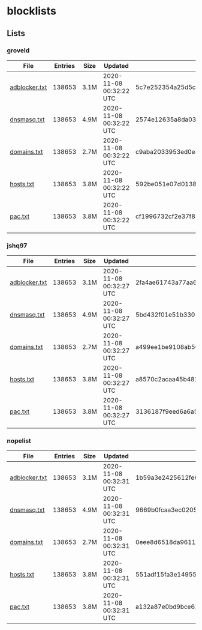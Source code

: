 # blocklists

## Lists

### groveld

|File|Entries|Size|Updated|Hash|
|-|-|-|-|-|
|[adblocker.txt](https://raw.githubusercontent.com/groveld/blocklists/lists/groveld/adblocker.txt)|138653|3.1M|2020-11-08 00:32:22 UTC|5c7e252354a25d5cb19485ec153ab5341379bc84|
|[dnsmasq.txt](https://raw.githubusercontent.com/groveld/blocklists/lists/groveld/dnsmasq.txt)|138653|4.9M|2020-11-08 00:32:22 UTC|2574e12635a8da034bba7b0cd9aa9a34957afd1b|
|[domains.txt](https://raw.githubusercontent.com/groveld/blocklists/lists/groveld/domains.txt)|138653|2.7M|2020-11-08 00:32:22 UTC|c9aba2033953ed0e8623b3d3b5f4a1532bf5b7c9|
|[hosts.txt](https://raw.githubusercontent.com/groveld/blocklists/lists/groveld/hosts.txt)|138653|3.8M|2020-11-08 00:32:22 UTC|592be051e07d01382bf18da0b96f79eacd23e649|
|[pac.txt](https://raw.githubusercontent.com/groveld/blocklists/lists/groveld/pac.txt)|138653|3.8M|2020-11-08 00:32:22 UTC|cf1996732cf2e37f81fa7c831466788addb0ff76|

### jshq97

|File|Entries|Size|Updated|Hash|
|-|-|-|-|-|
|[adblocker.txt](https://raw.githubusercontent.com/groveld/blocklists/lists/jshq97/adblocker.txt)|138653|3.1M|2020-11-08 00:32:27 UTC|2fa4ae61743a77aa6993cfe00da61d2f64b1a4a2|
|[dnsmasq.txt](https://raw.githubusercontent.com/groveld/blocklists/lists/jshq97/dnsmasq.txt)|138653|4.9M|2020-11-08 00:32:27 UTC|5bd432f01e51b330157d531ef1871d47275fd692|
|[domains.txt](https://raw.githubusercontent.com/groveld/blocklists/lists/jshq97/domains.txt)|138653|2.7M|2020-11-08 00:32:27 UTC|a499ee1be9108ab5095e398f1b21b936ba874de3|
|[hosts.txt](https://raw.githubusercontent.com/groveld/blocklists/lists/jshq97/hosts.txt)|138653|3.8M|2020-11-08 00:32:27 UTC|a8570c2acaa45b482c69854e6f8de3bdacefa53e|
|[pac.txt](https://raw.githubusercontent.com/groveld/blocklists/lists/jshq97/pac.txt)|138653|3.8M|2020-11-08 00:32:27 UTC|3136187f9eed6a6a54f1b223ea6dfdec140f7ba4|

### nopelist

|File|Entries|Size|Updated|Hash|
|-|-|-|-|-|
|[adblocker.txt](https://raw.githubusercontent.com/groveld/blocklists/lists/nopelist/adblocker.txt)|138653|3.1M|2020-11-08 00:32:31 UTC|1b59a3e2425612fe615f442a5855f47ec310ca55|
|[dnsmasq.txt](https://raw.githubusercontent.com/groveld/blocklists/lists/nopelist/dnsmasq.txt)|138653|4.9M|2020-11-08 00:32:31 UTC|9669b0fcaa3ec02051e3334cfd102cb502c2f841|
|[domains.txt](https://raw.githubusercontent.com/groveld/blocklists/lists/nopelist/domains.txt)|138653|2.7M|2020-11-08 00:32:31 UTC|0eee8d6518da9611d8a727a1af7b9241f464880c|
|[hosts.txt](https://raw.githubusercontent.com/groveld/blocklists/lists/nopelist/hosts.txt)|138653|3.8M|2020-11-08 00:32:31 UTC|551adf15fa3e14955793e7e926329245ca3ca38c|
|[pac.txt](https://raw.githubusercontent.com/groveld/blocklists/lists/nopelist/pac.txt)|138653|3.8M|2020-11-08 00:32:31 UTC|a132a87e0bd9bce618d2b33049eff9b745b7195f|

